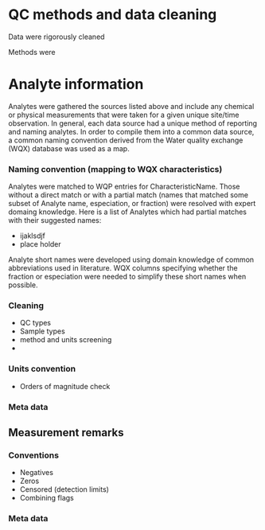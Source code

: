 # QC methods and data cleaning
Data were rigorously cleaned 

Methods were 

# Analyte information
Analytes were gathered the sources listed above and include any chemical or physical measurements that were taken for a given unique site/time observation. In general, each data source had a unique method of reporting and naming analytes. In order to compile them into a common data source, a common naming convention derived from the Water quality exchange (WQX) database was used as a map.

### Naming convention (mapping to WQX characteristics)
Analytes were matched to WQP entries for CharacteristicName. Those without a direct match or with a partial match (names that matched some subset of Analyte name, especiation, or fraction) were resolved with expert domaing knowledge. Here is a list of Analytes which had partial matches with their suggested names:

- ijaklsdjf
- place holder 

Analyte short names were developed using domain knowledge of common abbreviations used in literature. WQX columns specifying whether the fraction or especiation were needed to simplify these short names when possible.


### Cleaning
- QC types
- Sample types
- method and units screening
- 


### Units convention
- Orders of magnitude check

### Meta data



## Measurement remarks

### Conventions

- Negatives
- Zeros
- Censored (detection limits)
- Combining flags

### Meta data
